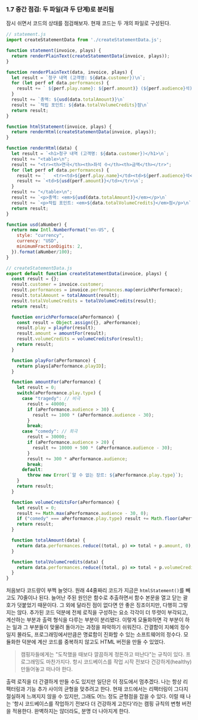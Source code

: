 ### 1.7 중간 점검: 두 파일(과 두 단계)로 분리됨
잠시 쉬면서 코드의 상태를 점검해보자. 현재 코드는 두 개의 파일로 구성된다.
``` javascript
// statement.js
import createStatementData from './createStatementData.js';

function statement(invoice, plays) {
  return renderPlainText(createStatementData(invoice, plays));
}

function renderPlainText(data, invoice, plays) {
  let result = `청구 내역 (고객명: ${data.customer})\n`;
  for (let perf of data.performances) {  
    result += ` ${perf.play.name}: ${perf.amount)} (${perf.audience}석)`;
  }
  result += `총액: ${usd(data.totalAmount)}\n`
  result += `적립 포인트: ${data.totalVolumeCredits}점\n`
  return result;
}

function htmlStatement(invoice, plays) {
  return renderHtml(createStatementData(invoice, plays));
}

function renderHtml(data) {
  let result = `<h1>청구 내역 (고객명: ${data.customer})</h1>\n`;
  result += "<table>\n";
  result += "<tr><th>연극</th><th>좌석 수</th><th>금액</th></tr>";
  for (let perf of data.performances) {
    result += `   <tr><td>${perf.play.name}</td><td>${perf.audience}석</td>`
    result += `<td>${usd(perf.amount)}</td></tr>\n`;
  }
  result += "</table>\n";
  result += `<p>총액: <em>${usd(data.totalAmount)}</em></p>\n`
  result += `<p>적립 포인트: <em>${data.totalVolumeCredits}</em>점</p>\n`
  return result;
}

function usd(aNumber) {
  return new Intl.NumberFormat("en-US", {
    style: "currency", 
    currency: "USD",
    minimumFractionDigits: 2,
  }).format(aNumber/100);
}

// createStatementData.js
export default function createStatementData(invoice, plays) {
  const result = {};
  result.customer = invoice.customer;
  result.performances = invoice.performances.map(enrichPerformace);
  result.totalAmount = totalAmount(result);
  result.totalVolumeCredits = totalVolumeCredits(result);
  return result;

  function enrichPerformace(aPerformance) {
    const result = Object.assign({}, aPerformance);
    result.play = playFor(result);
    result.amount = amountFor(result);
    result.volumeCredits = volumeCreditsFor(result);
    return result;
  }

  function playFor(aPerformance) {
    return plays[aPerformance.playID];
  }

  function amountFor(aPerformance) {
    let result = 0;
    switch(aPerformance.play.type) {
      case "tragedy": // 비극
        result = 40000;
        if (aPerformance.audience > 30) {  
          result += 1000 * (aPerformance.audience - 30);
        }
        break;
      case "comedy": // 희극
        result = 30000;
        if (aPerformance.audience > 20) {  
          result += 10000 + 500 * (aPerformance.audience - 30);
        }
        result += 300 * aPerformance.audience;
        break;
      default:
        throw new Error(`알 수 없는 장르: ${aPerformance.play.type}`);
    }
    return result;
  }

  function volumeCreditsFor(aPerformance) {  
    let result = 0;
    result += Math.max(aPerformance.audience - 30, 0);
    if ("comedy" === aPerformance.play.type) result += Math.floor(aPerformance.audience / 5);
    return result;
  }

  function totalAmount(data) {
    return data.performances.reduce((total, p) => total + p.amount, 0);
  }

  function totalVolumeCredits(data) {
    return data.performances.reduce((total, p) => total + p.volumeCredits, 0);
  }
}
```
처음보다 코드량이 부쩍 늘엇다. 원래 44줄짜리 코드가 지금은 `htmlStatement()`를 빼고도 70줄이나 된다. 늘어난 주된 원인은 함수로 추출하면서 함수 본문을 열고 닫는 괄호가 덧붙었기 때문이다. 그 외에 달라진 점이 없다면 안 좋은 징조이지만, 다행히 그렇지는 않다. 추가된 코드 덕분에 전체 로직을 구성하는 요소 각각이 더 뚜렷이 부각되고, 계산하는 부분과 출력 형식을 다루는 부분이 분리됐다. 이렇게 모듈화하면 각 부분이 하는 일과 그 부분들이 맞물려 돌아가는 과정을 파악하기 쉬워진다. 간결함이 지혜의 정수일지 몰라도, 프로그래밍에서만큼은 명료함이 진화할 수 있는 소프트웨어의 정수다. 모듈화한 덕분에 계산 코드를 중복하지 않고도 HTML 버전을 만들 수 있었다.

> 캠핑자들에게는 "도착했을 때보다 깔끔하게 정돈하고 떠난다"는 규칙이 있다. 프로그래밍도 마찬가지다. 항시 코드베이스를 작업 시작 전보다 건강하게(healthy) 만들어놓고 떠나야 한다.

출력 로직을 더 간결하게 만들 수도 있지만 일단은 이 정도에서 멈추겠다. 나는 항상 리팩터링과 기능 추가 사이의 균형을 맞추려고 한다. 현재 코드에서는 리팩터링이 그다지 절실하게 느껴지지 않을 수 있지만, 그래도 어느 정도 균형점을 잡을 수 있다. 이럴 때 나는 '항시 코드베이스를 작업하기 전보다 더 건강하게 고친다'라는 캠핑 규칙의 변형 버전을 적용한다. 완벽하지는 않더라도, 분명 더 나아지게 한다.